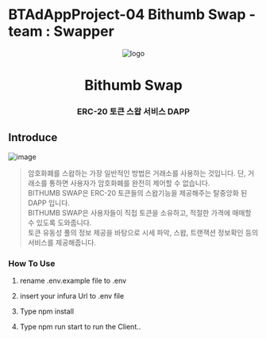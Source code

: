 
# BTAdAppProject-04 Bithumb Swap - team : Swapper


<p align="middle" >
    <img src="https://user-images.githubusercontent.com/80636401/198891935-9841387d-3ad9-4c0b-a2a0-d7dd533af3ae.png" alt="logo"/>
</p>

<h1 align="middle">Bithumb Swap</h1>
<h3 align="middle">ERC-20 토큰 스왑 서비스 DAPP</h3>

## Introduce

![image](https://user-images.githubusercontent.com/80636401/198891815-751dc90f-5925-4621-987f-b307cf500d85.png)

> 암호화폐를 스왑하는 가장 일반적인 방법은 거래소를 사용하는 것입니다. 단, 거래소를 통하면 사용자가 암호화폐를 완전히 제어할 수 없습니다.  
> BITHUMB SWAP은 ERC-20 토큰들의 스왑기능을 제공해주는 탈중앙화 된 DAPP 입니다.  
> BITHUMB SWAP은 사용자들이 직접 토큰을 소유하고, 적절한 가격에 매매할 수 있도록 도와줍니다.  
> 토큰 유동성 풀의 정보 제공을 바탕으로 시세 파악, 스왑, 트랜잭션 정보확인 등의 서비스를 제공해줍니다.

### How To Use

1. rename .env.example file to .env

2. insert your infura Url to .env file

3. Type npm install

4. Type npm run start to run the Client..
